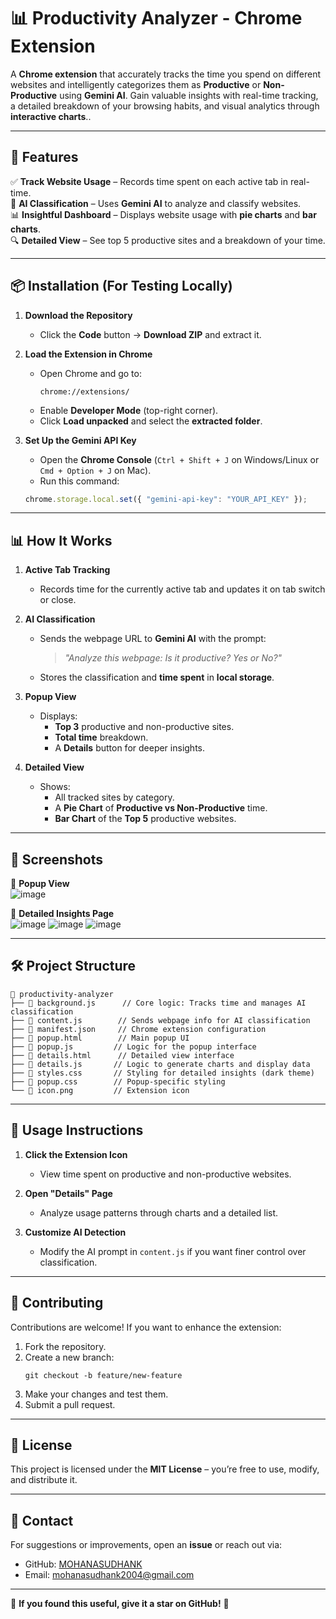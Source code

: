 # 📊 Productivity Analyzer - Chrome Extension

A **Chrome extension** that accurately tracks the 
time you spend on different websites and intelligently categorizes them as **Productive** or **Non-Productive** using **Gemini AI**.
Gain valuable insights with real-time tracking, a detailed breakdown of your browsing habits, and visual analytics through **interactive charts**..

---

## 🚀 Features
✅ **Track Website Usage** – Records time spent on each active tab in real-time.  
🤖 **AI Classification** – Uses **Gemini AI** to analyze and classify websites.  
📊 **Insightful Dashboard** – Displays website usage with **pie charts** and **bar charts**.  
🔍 **Detailed View** – See top 5 productive sites and a breakdown of your time.  

---

## 📦 Installation (For Testing Locally)

1. **Download the Repository**  
   - Click the **Code** button → **Download ZIP** and extract it.

2. **Load the Extension in Chrome**  
   - Open Chrome and go to:
     ```
     chrome://extensions/
     ```
   - Enable **Developer Mode** (top-right corner).  
   - Click **Load unpacked** and select the **extracted folder**.

3. **Set Up the Gemini API Key**  
   - Open the **Chrome Console** (`Ctrl + Shift + J` on Windows/Linux or `Cmd + Option + J` on Mac).  
   - Run this command:
   ```js
   chrome.storage.local.set({ "gemini-api-key": "YOUR_API_KEY" });
   ```

---

## 📊 How It Works

1. **Active Tab Tracking**  
   - Records time for the currently active tab and updates it on tab switch or close.

2. **AI Classification**  
   - Sends the webpage URL to **Gemini AI** with the prompt:  
     > *"Analyze this webpage: Is it productive? Yes or No?"*  
   - Stores the classification and **time spent** in **local storage**.

3. **Popup View**  
   - Displays:
      - **Top 3** productive and non-productive sites.  
      - **Total time** breakdown.  
      - A **Details** button for deeper insights.

4. **Detailed View**  
   - Shows:
      - All tracked sites by category.  
      - A **Pie Chart** of **Productive vs Non-Productive** time.  
      - **Bar Chart** of the **Top 5** productive websites.  

---

## 📸 Screenshots

📌 **Popup View**  
![image](https://github.com/user-attachments/assets/7e43cdf5-21b3-4ccd-b9c5-1a279e3da6d6)


📌 **Detailed Insights Page**  
![image](https://github.com/user-attachments/assets/55d7b194-d32a-4516-ab5a-5dde38025e33)
![image](https://github.com/user-attachments/assets/7cfd4532-6416-46df-995d-38e81c5eeea9)
![image](https://github.com/user-attachments/assets/a5d7d36b-4677-4940-b4c8-929cda7b6b7e)


---

## 🛠️ Project Structure

```
📂 productivity-analyzer
├── 📄 background.js      // Core logic: Tracks time and manages AI classification
├── 📄 content.js        // Sends webpage info for AI classification
├── 📄 manifest.json     // Chrome extension configuration
├── 📄 popup.html        // Main popup UI
├── 📄 popup.js         // Logic for the popup interface
├── 📄 details.html      // Detailed view interface
├── 📄 details.js       // Logic to generate charts and display data
├── 📄 styles.css       // Styling for detailed insights (dark theme)
├── 📄 popup.css        // Popup-specific styling
└── 📄 icon.png         // Extension icon
```

---

## 🦑 Usage Instructions

1. **Click the Extension Icon**  
   - View time spent on productive and non-productive websites.

2. **Open "Details" Page**  
   - Analyze usage patterns through charts and a detailed list.

3. **Customize AI Detection**  
   - Modify the AI prompt in `content.js` if you want finer control over classification.

---

## 📢 Contributing

Contributions are welcome! If you want to enhance the extension:

1. Fork the repository.
2. Create a new branch:
   ```
   git checkout -b feature/new-feature
   ```
3. Make your changes and test them.
4. Submit a pull request.

---

## 📝 License

This project is licensed under the **MIT License** – you’re free to use, modify, and distribute it.

---

## 📩 Contact

For suggestions or improvements, open an **issue** or reach out via:

- GitHub: [MOHANASUDHANK](https://github.com/mohanasudhank)
- Email: mohanasudhank2004@gmail.com

---

🌟 **If you found this useful, give it a star on GitHub!** 🌟

